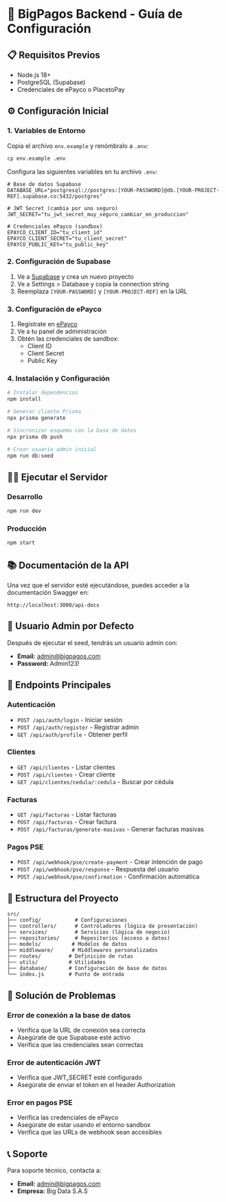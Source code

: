 # 🚀 BigPagos Backend - Guía de Configuración

## 📋 Requisitos Previos

- Node.js 18+ 
- PostgreSQL (Supabase)
- Credenciales de ePayco o PlacetoPay

## ⚙️ Configuración Inicial

### 1. Variables de Entorno

Copia el archivo `env.example` y renómbralo a `.env`:

```bash
cp env.example .env
```

Configura las siguientes variables en tu archivo `.env`:

```env
# Base de datos Supabase
DATABASE_URL="postgresql://postgres:[YOUR-PASSWORD]@db.[YOUR-PROJECT-REF].supabase.co:5432/postgres"

# JWT Secret (cambia por uno seguro)
JWT_SECRET="tu_jwt_secret_muy_seguro_cambiar_en_produccion"

# Credenciales ePayco (sandbox)
EPAYCO_CLIENT_ID="tu_client_id"
EPAYCO_CLIENT_SECRET="tu_client_secret"
EPAYCO_PUBLIC_KEY="tu_public_key"
```

### 2. Configuración de Supabase

1. Ve a [Supabase](https://supabase.com) y crea un nuevo proyecto
2. Ve a Settings > Database y copia la connection string
3. Reemplaza `[YOUR-PASSWORD]` y `[YOUR-PROJECT-REF]` en la URL

### 3. Configuración de ePayco

1. Regístrate en [ePayco](https://epayco.co) 
2. Ve a tu panel de administración
3. Obtén las credenciales de sandbox:
   - Client ID
   - Client Secret  
   - Public Key

### 4. Instalación y Configuración

```bash
# Instalar dependencias
npm install

# Generar cliente Prisma
npx prisma generate

# Sincronizar esquema con la base de datos
npx prisma db push

# Crear usuario admin inicial
npm run db:seed
```

## 🏃‍♂️ Ejecutar el Servidor

### Desarrollo
```bash
npm run dev
```

### Producción
```bash
npm start
```

## 📚 Documentación de la API

Una vez que el servidor esté ejecutándose, puedes acceder a la documentación Swagger en:

```
http://localhost:3000/api-docs
```

## 🔐 Usuario Admin por Defecto

Después de ejecutar el seed, tendrás un usuario admin con:

- **Email:** admin@bigpagos.com
- **Password:** Admin123!

## 🧪 Endpoints Principales

### Autenticación
- `POST /api/auth/login` - Iniciar sesión
- `POST /api/auth/register` - Registrar admin
- `GET /api/auth/profile` - Obtener perfil

### Clientes
- `GET /api/clientes` - Listar clientes
- `POST /api/clientes` - Crear cliente
- `GET /api/clientes/cedula/:cedula` - Buscar por cédula

### Facturas
- `GET /api/facturas` - Listar facturas
- `POST /api/facturas` - Crear factura
- `POST /api/facturas/generate-masivas` - Generar facturas masivas

### Pagos PSE
- `POST /api/webhook/pse/create-payment` - Crear intención de pago
- `POST /api/webhook/pse/response` - Respuesta del usuario
- `POST /api/webhook/pse/confirmation` - Confirmación automática

## 🔧 Estructura del Proyecto

```
src/
├── config/           # Configuraciones
├── controllers/      # Controladores (lógica de presentación)
├── services/         # Servicios (lógica de negocio)
├── repositories/     # Repositorios (acceso a datos)
├── models/          # Modelos de datos
├── middleware/      # Middlewares personalizados
├── routes/         # Definición de rutas
├── utils/          # Utilidades
├── database/       # Configuración de base de datos
└── index.js        # Punto de entrada
```

## 🐛 Solución de Problemas

### Error de conexión a la base de datos
- Verifica que la URL de conexión sea correcta
- Asegúrate de que Supabase esté activo
- Verifica que las credenciales sean correctas

### Error de autenticación JWT
- Verifica que JWT_SECRET esté configurado
- Asegúrate de enviar el token en el header Authorization

### Error en pagos PSE
- Verifica las credenciales de ePayco
- Asegúrate de estar usando el entorno sandbox
- Verifica que las URLs de webhook sean accesibles

## 📞 Soporte

Para soporte técnico, contacta a:
- **Email:** admin@bigpagos.com
- **Empresa:** Big Data S.A.S
